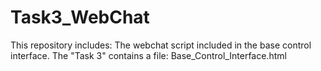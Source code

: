 # Task3_WebChat
This repository includes: The webchat script included in the base control interface.
The "Task 3" contains a file:
Base_Control_Interface.html
